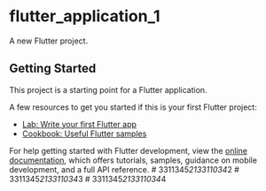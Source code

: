 # flutter_application_1

A new Flutter project.

## Getting Started

This project is a starting point for a Flutter application.

A few resources to get you started if this is your first Flutter project:

- [Lab: Write your first Flutter app](https://docs.flutter.dev/get-started/codelab)
- [Cookbook: Useful Flutter samples](https://docs.flutter.dev/cookbook)

For help getting started with Flutter development, view the
[online documentation](https://docs.flutter.dev/), which offers tutorials,
samples, guidance on mobile development, and a full API reference.
#   3 3 1 1 3 4 5 _ 2 1 3 3 1 1 0 3 4 _ 2  
 #   3 3 1 1 3 4 5 _ 2 1 3 3 1 1 0 3 4 _ 3  
 #   3 3 1 1 3 4 5 _ 2 1 3 3 1 1 0 3 4 _ 4  
 